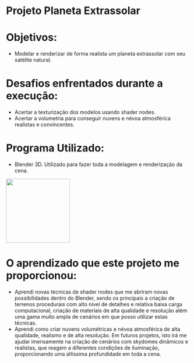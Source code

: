 # Projeto Planeta Extrassolar 

# Objetivos:

- Modelar e renderizar de forma realista um planeta extrassolar com seu satélite natural.

# Desafios enfrentados durante a execução:

- Acertar a texturização dos modelos usando shader nodes.
- Acertar a volumetria para conseguir nuvens e névoa atmosférica realistas e convincentes.
  
# Programa Utilizado:
- Blender 3D. Utilizado para fazer toda a modelagem e renderização da cena.
<img src="https://cdn.jsdelivr.net/gh/devicons/devicon@latest/icons/blender/blender-original-wordmark.svg" width="175" height="175"/>

# O aprendizado que este projeto me proporcionou:

- Aprendi novas técnicas de shader nodes que me abriram novas possibilidades dentro do Blender, sendo os principais a criação de terrenos procedurais com alto nível de detalhes e relativa baixa carga computacional, criação de materiais de alta qualidade e resolução além uma gama muito ampla de cenários em que posso utilizar estas técnicas.
- Aprendi como criar nuvens volumétricas e névoa atmosférica de alta qualidade, realismo e de alta resolução. Em futuros projetos, isto irá me ajudar imensamente na criação de cenários com skydomes dinâmicos e realistas, que reagem a diferentes condições de iluminação, proporcionando uma altíssima profundidade em toda a cena.
